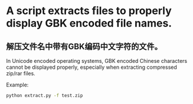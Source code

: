 # A script extracts files to properly display GBK encoded file names. 
## 解压文件名中带有GBK编码中文字符的文件。

In Unicode encoded operating systems, GBK encoded Chinese characters cannot be displayed properly, especially when extracting compressed zip/rar files.

Example:
```bash
python extract.py -f test.zip
```